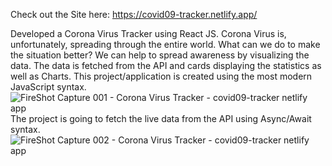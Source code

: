 Check out the Site here: https://covid09-tracker.netlify.app/

Developed a Corona Virus Tracker using React JS. 
Corona Virus is, unfortunately, spreading through the entire world. What can we do to make the situation better? We can help to spread awareness by visualizing the data. The data is fetched from the API and cards displaying the statistics as well as Charts. 
This project/application is created using the most modern JavaScript syntax. 
![FireShot Capture 001 - Corona Virus Tracker - covid09-tracker netlify app](https://user-images.githubusercontent.com/87966154/132123958-f3deb66d-725d-426b-8520-a9ad74f32bf3.png)
The project is going to fetch the live data from the API using Async/Await syntax.
![FireShot Capture 002 - Corona Virus Tracker - covid09-tracker netlify app](https://user-images.githubusercontent.com/87966154/132123994-d7481e47-2f66-468b-a71f-f806f32ac1d1.png)
